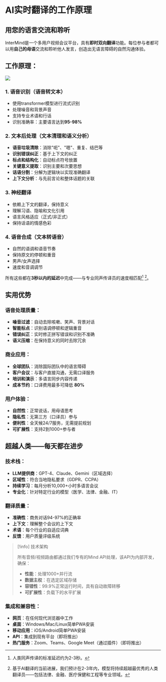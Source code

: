 # AI实时翻译的工作原理

## 用您的语言交流和聆听

InterMind是一个多用户视频会议平台，具有**即时双向翻译**功能。每位参与者都可以用**自己的母语**交流和聆听他人发言，创造出无语言障碍的自然沟通体验。

## 工作原理：

<!-- :::details Show diagram of AI translation process
::: -->

![](/interpretating.svg)

### 1. **语音识别（语音转文本）**

- 使用transformer模型进行流式识别
- 处理噪音和背景声音
- 支持专业术语和行话
- 识别准确率：主要语言达到**95-98%**

### 2. **文本后处理（文本清理和语义分析）**

- **语音垃圾清除**：消除"呃"、"嗯"、重复、结巴等
- **识别错误纠正**：基于上下文的纠正
- **标点和结构化**：自动标点符号放置
- **关键意义提取**：识别主要和次要思想
- **话语分割**：分解为逻辑块以实现准确翻译
- **上下文分析**：与先前言论和整体话题的关联

### 3. **神经翻译**

- 依赖上下文的翻译，保持意义
- 理解习语、隐喻和文化引用
- 语言风格适应（正式/非正式）
- 保持话语的情感色彩

### 4. **语音合成（文本转语音）**

- 自然的语调和语音节奏
- 保持原文的停顿和重音
- 男声/女声选择
- 速度和音调调节

所有这些都在**3秒以内的延迟**中完成——与专业同声传译员的速度相匹配[^1] [^2]。

## 实用优势

### 语音处理质量：

- **噪音过滤**：自动去除咳嗽、笑声、背景对话
- **智能标点**：识别语调停顿和逻辑重音
- **错误纠正**：实时修正拼写错误和识别不准确
- **语义压缩**：在保持意义的同时去除冗余

### 商业应用：

- **全球团队**：消除国际团队中的语言障碍
- **客户会议**：与客户直接沟通，无需口译服务
- **培训和演示**：多语言同步内容传递
- **成本节约**：口译费用最多可降低 **80%**

### 用户体验：

- **自然性**：正常说话，用母语思考
- **隐私性**：无第三方（口译员）参与
- **便利性**：全天候24/7服务，无需提前规划
- **可扩展性**：支持2到1000+参与者

## 超越人类——每天都在进步

### 技术栈：

- **LLM提供商**：GPT-4、Claude、Gemini（区域选择）
- **区域性**：符合当地隐私要求（GDPR、CCPA）
- **持续学习**：每月分析10,000+小时多语言会议
- **专业化**：针对特定行业的模型（医学、法律、金融、IT）

### 翻译质量：

- **准确性**：商务对话94-97%的正确率
- **上下文**：理解整个会议的上下文
- **术语**：每个行业的自适应词典
- **反馈**：用户质量评级系统

> [!info] 技术架构
>
> 所有音频/视频路由都通过我们专有的Mind API处理，该API为内部开发，确保：
>
> - **性能**：处理1000+并行流
> - **数据主权**：在选定区域存储
> - **容错性**：99.9%正常运行时间，具有自动故障转移
> - **可扩展性**：负载下的水平扩展

### 集成和兼容性：

- **网页**：在任何现代浏览器中工作
- **桌面**：Windows/Mac/Linux简单PWA安装
- **移动应用**：iOS/Android简单PWA安装
- **API**：集成到现有平台（即将推出）
- **热门服务**：Zoom、Teams、Google Meet（通过插件）（即将推出）

[^1]: 人类同声传译的标准延迟约为2-3秒。

[^2]: 基于AI翻译的当前进展，我们预计在2-3年内，模型将持续超越最优秀的人类翻译员——包括法律、金融、医疗保健和工程等专业领域。